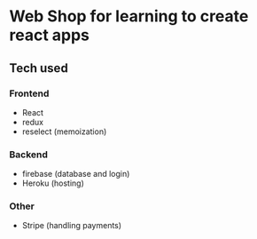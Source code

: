 # Web Shop for learning to create react apps

## Tech used

### Frontend

-   React
-   redux
-   reselect (memoization)

### Backend

-   firebase (database and login)
-   Heroku (hosting)

### Other

-   Stripe (handling payments)
